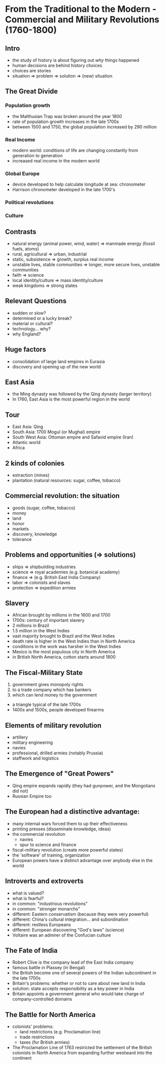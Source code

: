 # From the Traditional to the Modern - Commercial and Military Revolutions (1760-1800)

## Intro
* the study of history is about figuring out *why* things happened
* human decisions are behind history choices
* choices are stories
* situation => problem => solution => (new) situation

## The Great Divide
### Population growth
* the Malthusian Trap was broken around the year 1800
* rate of population growth increases in the late 1700s
* between 1500 and 1750, the global population increased by 290 million

### Real Income
* modern world: conditions of life are changing constantly from generation to generation
* increased real income in the modern world

### Global Europe
* device developed to help calculate longitude at sea: chronometer
* Harrison chronometer developed in the late 1700's

### Political revolutions

### Culture

## Contrasts
* natural energy (animal power, wind, water) => manmade energy (fossil fuels, atoms)
* rural, agricultural => urban, industrial
* static, subsistence => growth, surplus real income
* unstable lives, stable communities => longer, more secure lives, unstable communities
* faith => science
* local identity/culture => mass identity/culture
* weak kingdoms => strong states

## Relevant Questions
* sudden or slow?
* determined or a lucky break?
* material or cultural?
* technology... why?
* why England?

## Huge factors
* consolidation of large land empires in Eurasia
* discovery and opening up of the new world

## East Asia
* the Ming dynasty was followed by the Qing dynasty (larger territory)
* In 1760, East Asia is the most powerful region in the world

## Tour 
* East Asia: Qing
* South Asia: 1700 Mogul (or Mughal) empire
* South West Asia: Ottoman empire and Safavid empire (Iran)
* Atlantic world
* Africa

## 2 kinds of colonies
* extraction (mines)
* plantation (natural resources: sugar, coffee, tobacco)

## Commercial revolution: the situation
* goods (sugar, coffee, tobacco)
* money
* land
* honor
* markets
* discovery, knowledge
* tolerance

## Problems and opportunities (=> solutions)
* ships => shipbuilding industries
* science => royal academies (e.g. botanical academy)
* finance => (e.g. British East India Company)
* labor => colonists and slaves 
* protection => expedition armies

## Slavery
* African brought by millions in the 1600 and 1700
* 1700s: century of important slavery
* 2 millions in Brazil
* 1.5 million in the West Indies
* vast majority brought to Brazil and the West Indies
* death rate is higher in the West Indies than in North America
* conditions in the work was harsher in the West Indies
* Mexico is the most populous city in North America
* in British North America, cotton starts around 1800

## The Fiscal-Military State
1. government gives monopoly rights 
2. to a trade company which has bankers
3. which can lend money to the government

* a triangle typical of the late 1700s
* 1400s and 1500s, people developed firearms

## Elements of military revolution
* artillery
* military engineering
* navies
* professional, drilled armies (notably Prussia)
* staffwork and logistics

## The Emergence of "Great Powers"
* Qing empire expands rapidly (they had gunpower, and the Mongolians did not)
* Russian Empire too

## The European had a distinctive advantage: 
* many internal wars forced them to up their effectiveness
* printing presses (disseminate knowledge, ideas)
* the commercial revolution
  * navies
  * spur to science and finance
* fiscal-military revolution (create more powerful states)
* the 'software' of training, organization
* European powers have a distinct advantage over anybody else in the world

## Introverts and extroverts
* what is valued?
* what is fearful?
* in common: "industrious revolutions"
* in common: "stronger monarchs"
* different: Eastern conservatism (because they were very powerful)
* different: China's cultural integration… and subordination
* different: restless Europeans
* different: European discovering "God's laws" (science)
* Voltaire was an admirer of the Confucian culture

## The Fate of India
* Robert Clive is the company lead of the East India company
* famous battle in Plassey (in Bengal)
* the British become one of several powers of the Indian subcontinent in the late 1700s
* Britain's problems: whether or not to care about new land in India
* solution: state accepts responsibility as a key power in India
* Britain appoints a government general who would take charge of company-controlled domains

## The Battle for North America
* colonists' problems:
  * land restrictions (e.g. Proclamation line)
  * trade restrictions
  * taxes (for British armies)
* The Proclamation Line of 1763 restricted the settlement of the British colonists in North America from expanding further westward into the continent